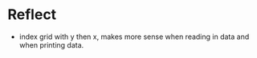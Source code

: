 # Reflect

- index grid with y then x, makes more sense when reading in data and when printing data.